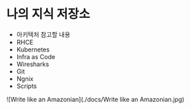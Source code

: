 # 나의 지식 저장소

- 아키텍처 참고할 내용
- RHCE
- Kubernetes
- Infra as Code
- Wiresharks
- Git
- Ngnix
- Scripts

![Write like an Amazonian](./docs/Write like an Amazonian.jpg)
